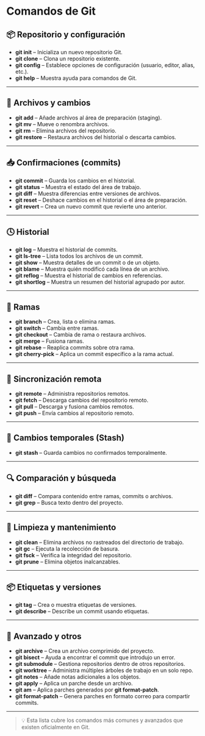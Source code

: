# Comandos de Git

## 📦 Repositorio y configuración

- **git init** – Inicializa un nuevo repositorio Git.
- **git clone** – Clona un repositorio existente.
- **git config** – Establece opciones de configuración (usuario, editor, alias, etc.).
- **git help** – Muestra ayuda para comandos de Git.

---

## 📄 Archivos y cambios

- **git add** – Añade archivos al área de preparación (staging).
- **git mv** – Mueve o renombra archivos.
- **git rm** – Elimina archivos del repositorio.
- **git restore** – Restaura archivos del historial o descarta cambios.

---

## 📥 Confirmaciones (commits)

- **git commit** – Guarda los cambios en el historial.
- **git status** – Muestra el estado del área de trabajo.
- **git diff** – Muestra diferencias entre versiones de archivos.
- **git reset** – Deshace cambios en el historial o el área de preparación.
- **git revert** – Crea un nuevo commit que revierte uno anterior.

---

## 🕓 Historial

- **git log** – Muestra el historial de commits.
- **git ls-tree** – Lista todos los archivos de un commit.
- **git show** – Muestra detalles de un commit o de un objeto.
- **git blame** – Muestra quién modificó cada línea de un archivo.
- **git reflog** – Muestra el historial de cambios en referencias.
- **git shortlog** – Muestra un resumen del historial agrupado por autor.

---

## 🌿 Ramas

- **git branch** – Crea, lista o elimina ramas.
- **git switch** – Cambia entre ramas.
- **git checkout** – Cambia de rama o restaura archivos.
- **git merge** – Fusiona ramas.
- **git rebase** – Reaplica commits sobre otra rama.
- **git cherry-pick** – Aplica un commit específico a la rama actual.

---

## 🔄 Sincronización remota

- **git remote** – Administra repositorios remotos.
- **git fetch** – Descarga cambios del repositorio remoto.
- **git pull** – Descarga y fusiona cambios remotos.
- **git push** – Envía cambios al repositorio remoto.

---

## 📁 Cambios temporales (Stash)

- **git stash** – Guarda cambios no confirmados temporalmente.

---

## 🔍 Comparación y búsqueda

- **git diff** – Compara contenido entre ramas, commits o archivos.
- **git grep** – Busca texto dentro del proyecto.

---

## 🧹 Limpieza y mantenimiento

- **git clean** – Elimina archivos no rastreados del directorio de trabajo.
- **git gc** – Ejecuta la recolección de basura.
- **git fsck** – Verifica la integridad del repositorio.
- **git prune** – Elimina objetos inalcanzables.

---

## 📦 Etiquetas y versiones

- **git tag** – Crea o muestra etiquetas de versiones.
- **git describe** – Describe un commit usando etiquetas.

---

## 🧪 Avanzado y otros

- **git archive** – Crea un archivo comprimido del proyecto.
- **git bisect** – Ayuda a encontrar el commit que introdujo un error.
- **git submodule** – Gestiona repositorios dentro de otros repositorios.
- **git worktree** – Administra múltiples árboles de trabajo en un solo repo.
- **git notes** – Añade notas adicionales a los objetos.
- **git apply** – Aplica un parche desde un archivo.
- **git am** – Aplica parches generados por **git format-patch**.
- **git format-patch** – Genera parches en formato correo para compartir commits.

---

> 💡 Esta lista cubre los comandos más comunes y avanzados que existen oficialmente en Git.
